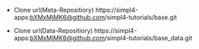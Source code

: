 


* Clone url(Meta-Repositiory)
https://simpl4-apps:bXMxMjMK6@github.com/simpl4-tutorials/base.git

* Clone url(Data-Repositiory)
https://simpl4-apps:bXMxMjMK6@github.com/simpl4-tutorials/base_data.git
